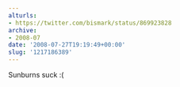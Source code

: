 ```yaml
---
alturls:
- https://twitter.com/bismark/status/869923828
archive:
- 2008-07
date: '2008-07-27T19:19:49+00:00'
slug: '1217186389'
---
```


Sunburns suck :(

